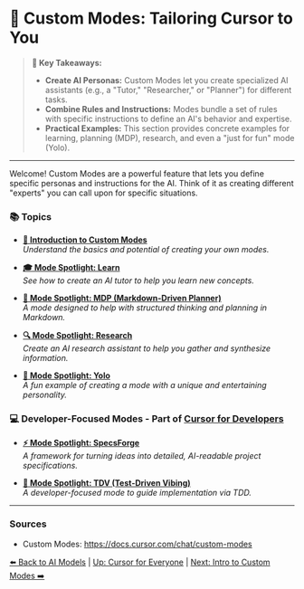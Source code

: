 # 🎨 Custom Modes: Tailoring Cursor to You

> **🔑 Key Takeaways:**
>
> - **Create AI Personas:** Custom Modes let you create specialized AI assistants (e.g., a "Tutor," "Researcher," or "Planner") for different tasks.
> - **Combine Rules and Instructions:** Modes bundle a set of rules with specific instructions to define an AI's behavior and expertise.
> - **Practical Examples:** This section provides concrete examples for learning, planning (MDP), research, and even a "just for fun" mode (Yolo).

---

Welcome! Custom Modes are a powerful feature that lets you define specific personas and instructions for the AI. Think of it as creating different "experts" you can call upon for specific situations.

### 📚 Topics

-   **[🚀 Introduction to Custom Modes](./04a-Introduction-to-Custom-Modes.md)**  
    *Understand the basics and potential of creating your own modes.*

-   **[🎓 Mode Spotlight: Learn](./04b-Mode-Spotlight-Learn.md)**  
    *See how to create an AI tutor to help you learn new concepts.*

-   **[📝 Mode Spotlight: MDP (Markdown-Driven Planner)](./04c-Mode-Spotlight-MDP.md)**  
    *A mode designed to help with structured thinking and planning in Markdown.*

-   **[🔍 Mode Spotlight: Research](./04d-Mode-Spotlight-Research.md)**  
    *Create an AI research assistant to help you gather and synthesize information.*

-   **[🤪 Mode Spotlight: Yolo](./04e-Mode-Spotlight-Yolo.md)**  
    *A fun example of creating a mode with a unique and entertaining personality.*

### 💻 Developer-Focused Modes - Part of [Cursor for Developers](../../02-Cursor-for-Developers/README.md)

-   **[⚡️ Mode Spotlight: SpecsForge](../../02-Cursor-for-Developers/03-The-SpecsForge-Framework.md)**  
    *A framework for turning ideas into detailed, AI-readable project specifications.*

-   **[🧪 Mode Spotlight: TDV (Test-Driven Vibing)](../../02-Cursor-for-Developers/03a-Mode-Spotlight-TDV.md)**  
    *A developer-focused mode to guide implementation via TDD.*

---

### Sources

- Custom Modes: https://docs.cursor.com/chat/custom-modes

[⬅️ Back to AI Models](../03-Choosing-Your-AI-Model.md) | [Up: Cursor for Everyone](../README.md) | [Next: Intro to Custom Modes ➡️](./04a-Introduction-to-Custom-Modes.md) 